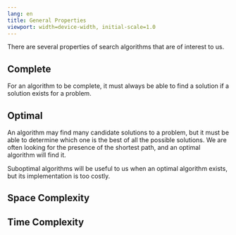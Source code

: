 ```yaml
---
lang: en
title: General Properties
viewport: width=device-width, initial-scale=1.0
---
```

There are several properties of search algorithms that are of interest to us. 

## Complete
For an algorithm to be complete, it must always be able to find a solution if
a solution exists for a problem. 

## Optimal
An algorithm may find many candidate solutions to a problem, but it must be 
able to determine which one is the best of all the possible solutions. We are
often looking for the presence of the shortest path, and an optimal algorithm
will find it. 

Suboptimal algorithms will be useful to us when an optimal algorithm exists, 
but its implementation is too costly. 

## Space Complexity


## Time Complexity